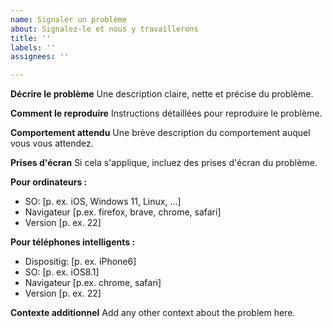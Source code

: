 ```yaml
---
name: Signaler un problème
about: Signalez-le et nous y travaillerons
title: ''
labels: ''
assignees: ''

---
```


**Décrire le problème**
Une description claire, nette et précise du problème.

**Comment le reproduire**
Instructions détaillées pour reproduire le problème.

**Comportement attendu**
Une brève description du comportement auquel vous vous attendez.

**Prises d'écran**
Si cela s'applique, incluez des prises d'écran du problème.

**Pour ordinateurs :**
 - SO: [p. ex. iOS, Windows 11, Linux, ...]
 - Navigateur [p.ex. firefox, brave, chrome, safari]
 - Version [p. ex. 22]

**Pour téléphones intelligents :**
 - Dispositig: [p. ex. iPhone6]
 - SO: [p. ex. iOS8.1]
 - Navigateur [p.ex. chrome, safari]
 - Version [p. ex. 22]

**Contexte additionnel**
Add any other context about the problem here.
